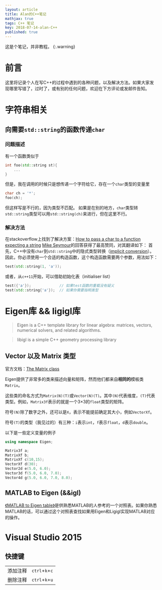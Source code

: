 ```yaml
---
layout: article
title: Alan的C++笔记
mathjax: true
tags: C++ 笔记
key: 2018-07-14-alan-C++
published: true
---
```


这是个笔记，并非教程。
{:.warning}

# 前言

这里将记录个人在写C++的过程中遇到的各种问题，以及解决方法。如果大家发现哪里写错了，过时了，或有别的任何问题，欢迎在下方评论或发邮件告知。

<!--more-->

# 字符串相关
## 向需要```std::string```的函数传递```char```
### 问题描述
有一个函数类似于
```cpp
int foo(std::string st){
	...
}
```
但是，我在调用的时候只是想传递一个字符给它，存在一个```char```类型的变量里
```cpp
char ch = '*';
foo(ch);
```
但这样写是不行的，因为类型不匹配。
如果是在别的地方，```char```类型转```std::string```类型可以用```std::string(ch)```来进行，但在这里不行。
### 解决方法
在stackoverflow上找到了解决方案：[How to pass a char to a function expecting a string](https://stackoverflow.com/questions/24530144/how-to-pass-a-char-to-a-function-expecting-a-string)
[Mike Seymour](https://stackoverflow.com/users/204847/mike-seymour)的回答获得了最高赞同，对其翻译如下：
首先，C++中没有```char```到```std::string```中的隐式类型转换（[implicit conversion](https://www.ibm.com/support/knowledgecenter/en/SSLTBW_2.3.0/com.ibm.zos.v2r3.cbclx01/implicit_conversion_sequences.htm)）。因此，你必须使用一个合适的构造函数，这个构造函数需要两个参数，用法如下：
```cpp
test(std::string(1, 'a'));
```
或者，从```c++11```开始，可以借助初始化表（initialiser list）
```cpp
test({'a'});             // 如果test函数的重载没有疑义
test(std::string{'a'});  // 如果你需要指明类型
```

# Eigen库 && ligigl库

> Eigen is a C++ template library for linear algebra: matrices, vectors, numerical solvers, and related algorithms.

> libigl is a simple C++ geometry processing library

## Vector 以及 Matrix 类型

官方文档：[The Matrix class](http://eigen.tuxfamily.org/dox/group__TutorialMatrixClass.html)

Eigen提供了非常多的类来描述向量和矩阵，然而他们都来自**相同的**模板类```Matrix```。

这些类的命名方式为```Matrix(N)(T)```或```Vector(N)(T)```。其中```(N)```代表维度，```(T)```代表类型。例如，```Matrix3f```表示的就是一个3×3的```float```类型的矩阵。

符号```(N)```除了数字之外，还可以是```X```，表示不能提前确定其大小，例如```VectorXf```。

符号```(T)```的类型（我见过的）有三种：```i```表示```int```，```f```表示```float```，```d```表示```double```。

以下是一些定义变量的例子

```c++
using namespace Eigen;

Matrix3f a;
MatrixXf b;
MatrixXf c(10,15);
VectorXf d(30);
Vector2d e(5.0, 6.0);
Vector3d f(5.0, 6.0, 7.0);
Vector4d g(5.0, 6.0, 7.0, 8.0);

```

## MATLAB to Eigen (&&igl)

[《MATLAB to Eigen table》](http://igl.ethz.ch/projects/libigl/matlab-to-eigen.html)是供熟悉MATLAB的人参考的一个对照表。如果你熟悉MATLAB的话，可以通过这个对照表查找如果用Eigen和Ligigl实现MATLAB对应的操作。

# Visual Studio 2015

## 快捷键

|||
|-|-|
|添加注释|```ctrl```+```k```+```c```|
|删除注释|```ctrl```+```k```+```u```|